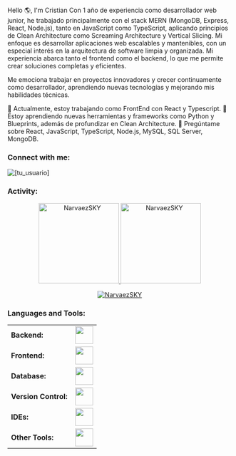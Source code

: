 <link rel="stylesheet" type='text/css' href="https://cdn.jsdelivr.net/gh/devicons/devicon@latest/devicon.min.css" />
Hello 🌎, I'm Cristian
Con 1 año de experiencia como desarrollador web junior, he trabajado principalmente con el stack MERN (MongoDB, Express, React, Node.js), tanto en JavaScript como TypeScript, aplicando principios de Clean Architecture como Screaming Architecture y Vertical Slicing. Mi enfoque es desarrollar aplicaciones web escalables y mantenibles, con un especial interés en la arquitectura de software limpia y organizada. Mi experiencia abarca tanto el frontend como el backend, lo que me permite crear soluciones completas y eficientes.

Me emociona trabajar en proyectos innovadores y crecer continuamente como desarrollador, aprendiendo nuevas tecnologías y mejorando mis habilidades técnicas.

🔭 Actualmente, estoy trabajando como FrontEnd con React y Typescript.
🌱 Estoy aprendiendo nuevas herramientas y frameworks como Python y Blueprints, además de profundizar en Clean Architecture.
💬 Pregúntame sobre React, JavaScript, TypeScript, Node.js, MySQL, SQL Server, MongoDB.
<h3 align="left">Connect with me:</h3> <p align="left"> <a href="https://twitter.com/[tu_usuario]" target="blank"><i align="center" class="devicon-twitter-original" alt="[tu_usuario]" height="40" width="60"></i></a> <a href="https://www.linkedin.com/in/cristian-samir-narvaez/" target="blank"><i align="center" class="devicon-linkedin-plain colored" alt="Cristian" height="40" width="60"></i></a> </p> <p align="left"> <img src="https://komarev.com/ghpvc/?username=NarvaezSKY&label=Profile%20views&color=0e75b6&style=flat" alt="[tu_usuario]" /> </p>
<h3 align="left">Activity:</h3>

<div align="center"> <a href="https://github.com/[tu_usuario]"> <img height="180em" src="https://github-readme-stats.vercel.app/api/top-langs?username=NarvaezSKY&show_icons=true&locale=en&layout=compact&theme=tokyonight" alt="NarvaezSKY"/> <img height="180em" src="https://github-readme-stats.vercel.app/api?username=NarvaezSKY&show_icons=true&locale=en&layout=compact&theme=tokyonight" alt="NarvaezSKY"/> </a> </div> <p align="center"> <a href="https://github.com/NarvaezSKY"> <img src="https://github-readme-streak-stats.herokuapp.com/?user=NarvaezSKY&&theme=tokyonight" alt="NarvaezSKY" /> </a> </p>
<h3 align="left">Languages and Tools:</h3> <table> <tr> <td style="font-weight: bold; padding-right: 10px; vertical-align: center; border: none;">Backend:</td> <td><img height="40" src="https://skillicons.dev/icons?i=python,nodejs,express,nestjs"/></td> </tr> <tr> <td style="font-weight: bold; padding-right: 10px; vertical-align: center;">Frontend:</td> <td><img height="40" src="https://skillicons.dev/icons?i=react,js,ts,html,css,tailwind,bootstrap,figma"/></td> </tr> <tr> <td style="font-weight: bold; padding-right: 10px; vertical-align: center; border: none;">Database:</td> <td><img height="40" src="https://skillicons.dev/icons?i=mysql,sqlite,mongodb"/></td> </tr> <tr> <td style="font-weight: bold; padding-right: 10px; vertical-align: center; border: none;">Version Control:</td> <td><img height="40" src="https://skillicons.dev/icons?i=git,github,gitlab"/></td> </tr> <tr> <td style="font-weight: bold; padding-right: 10px; vertical-align: center; border: none;">IDEs:</td> <td><img height="40" src="https://skillicons.dev/icons?i=vscode,visualstudio,sublime"/></td> </tr> <tr> <td style="font-weight: bold; padding-right: 10px; vertical-align: center; border: none;">Other Tools:</td> <td><img height="40" src="https://skillicons.dev/icons?i=firebase,vercel,netlify,render"/></td> </tr> </table>
